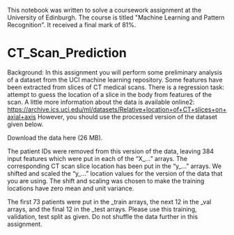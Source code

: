This notebook was written to solve a coursework assignment at the University of Edinburgh. The course is titled "Machine Learning and Pattern Recognition". It received a final mark of 81%.

# CT_Scan_Prediction
Background: In this assignment you will perform some preliminary analysis of a dataset from the UCI machine learning repository. Some features have been extracted from slices of CT medical scans. There is a regression task: attempt to guess the location of a slice in the body from features of the scan. A little more information about the data is available online2:
https://archive.ics.uci.edu/ml/datasets/Relative+location+of+CT+slices+on+axial+axis
However, you should use the processed version of the dataset given below.

Download the data here (26 MB).

The patient IDs were removed from this version of the data, leaving 384 input features which were put in each of the “X_...” arrays. The corresponding CT scan slice location has been put in the “y_...” arrays. We shifted and scaled the “y_...” location values for the version of the data that you are using. The shift and scaling was chosen to make the training locations have zero mean and unit variance.

The first 73 patients were put in the _train arrays, the next 12 in the _val arrays, and the final 12 in the _test arrays. Please use this training, validation, test split as given. Do not shuffle the data further in this assignment.
